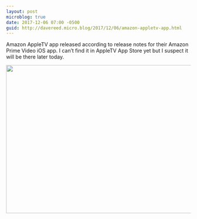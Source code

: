 ```yaml
---
layout: post
microblog: true
date: 2017-12-06 07:00 -0500
guid: http://davereed.micro.blog/2017/12/06/amazon-appletv-app.html
---
```

Amazon AppleTV app released according to release notes for their Amazon Prime Video iOS app. I can’t find it in AppleTV App Store yet but I suspect it will be there later today. 

<img src="http://davereed.micro.blog/uploads/2017/faa0b8c703.jpg" width="600" height="405" />

